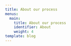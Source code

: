 ```yaml
---
title: About our process
menus:
  main:
    title: About our process
    identifier: About
    weight: 4
template: blog
---
```

